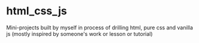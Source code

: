 # html_css_js
Mini-projects built by myself in process of drilling html, pure css and vanilla js (mostly inspired by someone's work or lesson or tutorial)
